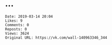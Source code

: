 # ...



    Date: 2019-03-14 20:04
    Likes: 9
    Comments: 0
    Reposts: 0
    Views: 3624
    Original URL: https://vk.com/wall-140963346_344

